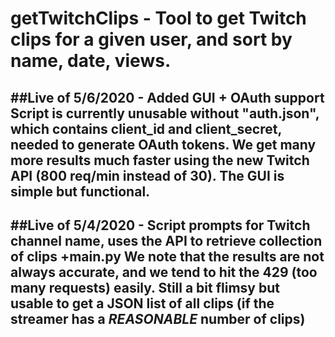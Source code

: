 # getTwitchClips - Tool to get Twitch clips for a given user, and sort by name, date, views.
##Live of 5/6/2020 - Added GUI + OAuth support
Script is currently unusable without "auth.json", which contains client_id and client_secret, needed to generate OAuth tokens.
We get many more results much faster using the new Twitch API (800 req/min instead of 30).
The GUI is simple but functional.
---
##Live of 5/4/2020 - Script prompts for Twitch channel name, uses the API to retrieve collection of clips
+main.py
We note that the results are not always accurate, and we tend to hit the 429 (too many requests) easily.
Still a bit flimsy but usable to get a JSON list of all clips (if the streamer has a *REASONABLE* number of clips)
---
